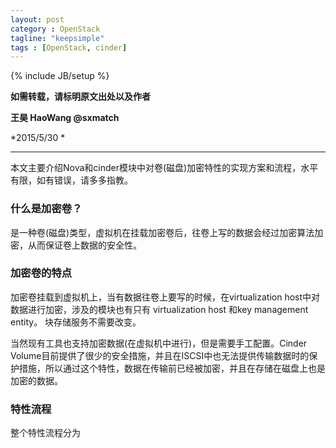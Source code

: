 ```yaml
---
layout: post
category : OpenStack
tagline: "keepsimple"
tags : [OpenStack, cinder]
---
```

{% include JB/setup %}

**如需转载，请标明原文出处以及作者**

**王昊 HaoWang @sxmatch**

*2015/5/30 *

----------

本文主要介绍Nova和cinder模块中对卷(磁盘)加密特性的实现方案和流程，水平有限，如有错误，请多多指教。

### 什么是加密卷？
是一种卷(磁盘)类型，虚拟机在挂载加密卷后，往卷上写的数据会经过加密算法加密，从而保证卷上数据的安全性。

### 加密卷的特点
加密卷挂载到虚拟机上，当有数据往卷上要写的时候，在virtualization host中对数据进行加密，涉及的模块也有只有
virtualization host 和key management entity。 块存储服务不需要改变。

当然现有工具也支持加密数据(在虚拟机中进行)，但是需要手工配置。Cinder Volume目前提供了很少的安全措施，并且在ISCSI中也无法提供传输数据时的保护措施，所以通过这个特性，数据在传输前已经被加密，并且在存储在磁盘上也是加密的数据。


### 特性流程
整个特性流程分为
